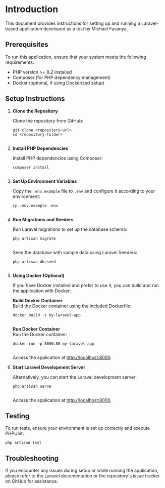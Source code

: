 <h1>Introduction</h1>
<p>This document provides instructions for setting up and running a Laravel-based application developed as a test by Michael Fasanya.</p>

<h2>Prerequisites</h2>
<p>To run this application, ensure that your system meets the following requirements:</p>
<ul>
  <li>PHP version >= 8.2 installed</li>
  <li>Composer (for PHP dependency management)</li>
  <li>Docker (optional, if using Dockerized setup)</li>
</ul>

<h2>Setup Instructions</h2>

<ol>
  <li><strong>Clone the Repository</strong></li>
  <p>Clone the repository from GitHub:</p>
  <pre><code>git clone &lt;repository-url&gt;
cd &lt;repository-folder&gt;
  </code></pre>

  <li><strong>Install PHP Dependencies</strong></li>
  <p>Install PHP dependencies using Composer:</p>
  <pre><code>composer install
  </code></pre>

  <li><strong>Set Up Environment Variables</strong></li>
  <p>Copy the <code>.env.example</code> file to <code>.env</code> and configure it according to your environment:</p>
  <pre><code>cp .env.example .env
  </code></pre>

  <li><strong>Run Migrations and Seeders</strong></li>
  <p>Run Laravel migrations to set up the database schema:</p>
  <pre><code>php artisan migrate
  </code></pre>
  <p>Seed the database with sample data using Laravel Seeders:</p>
  <pre><code>php artisan db:seed
  </code></pre>

  <li><strong>Using Docker (Optional)</strong></li>
  <p>If you have Docker installed and prefer to use it, you can build and run the application with Docker:</p>
  <p><strong>Build Docker Container</strong><br>
  Build the Docker container using the included Dockerfile:</p>
  <pre><code>docker build -t my-laravel-app .
  </code></pre>
  <p><strong>Run Docker Container</strong><br>
  Run the Docker container:</p>
  <pre><code>docker run -p 8000:80 my-laravel-app
  </code></pre>
  <p>Access the application at <a href="http://localhost:8000">http://localhost:8000</a>.</p>

  <li><strong>Start Laravel Development Server</strong></li>
  <p>Alternatively, you can start the Laravel development server:</p>
  <pre><code>php artisan serve
  </code></pre>
  <p>Access the application at <a href="http://localhost:8000">http://localhost:8000</a>.</p>
</ol>

<h2>Testing</h2>
<p>To run tests, ensure your environment is set up correctly and execute PHPUnit:</p>
<pre><code>php artisan test
</code></pre>

<h2>Troubleshooting</h2>
<p>If you encounter any issues during setup or while running the application, please refer to the Laravel documentation or the repository's issue tracker on GitHub for assistance.</p>

